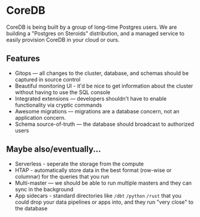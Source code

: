 # CoreDB

CoreDB is being built by a group of long-time Postgres users. We are building a "Postgres on Steroids" distribution, and a managed service to easily provision CoreDB in your cloud or ours.

## Features

* Gitops — all changes to the cluster, database, and schemas should be captured in source control
* Beautiful monitoring UI - it'd be nice to get information about the cluster without having to use the SQL console
* Integrated extensions — developers shouldn't have to enable functionality via cryptic commands
* Awesome migrations — migrations are a database concern, not an application concern. 
* Schema source-of-truth — the database should broadcast to authorized users 


## Maybe also/eventually...

* Serverless - seperate the storage from the compute
* HTAP - automatically store data in the best format (row-wise or columnar) for the queries that you run
* Multi-master — we should be able to run multiple masters and they can sync in the background
* App sidecars - standard directories like `/dbt` `/python` `/rust` that you could drop your data pipelines or apps into, and they run "very close" to the database

